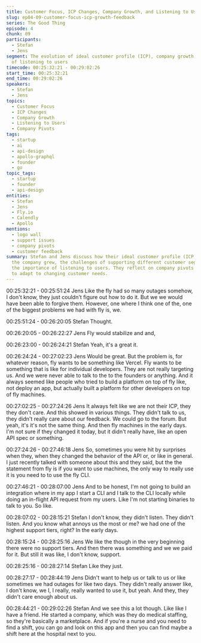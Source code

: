 ```yaml
---
title: Customer Focus, ICP Changes, Company Growth, and Listening to Users
slug: ep04-09-customer-focus-icp-growth-feedback
series: The Good Thing
episode: 4
chunk: 09
participants:
  - Stefan
  - Jens
segment: The evolution of ideal customer profile (ICP), company growth, and the importance
  of listening to users
timecode: 00:25:32:21 - 00:29:02:26
start_time: 00:25:32:21
end_time: 00:29:02:26
speakers:
  - Stefan
  - Jens
topics:
  - Customer Focus
  - ICP Changes
  - Company Growth
  - Listening to Users
  - Company Pivots
tags:
  - startup
  - ai
  - api-design
  - apollo-graphql
  - founder
  - go
topic_tags:
  - startup
  - founder
  - api-design
entities:
  - Stefan
  - Jens
  - Fly.io
  - Calendly
  - Apollo
mentions:
  - logo wall
  - support issues
  - company pivots
  - customer feedback
summary: Stefan and Jens discuss how their ideal customer profile (ICP) evolved as
  the company grew, the challenges of supporting different customer segments, and
  the importance of listening to users. They reflect on company pivots and the need
  to adapt to changing customer needs.
---
```


00:25:32:21 - 00:25:51:24
Jens
Like the fly had so many outages somehow, I don't know, they just couldn't figure out how to do
it. But we we would have been able to forgive them. However, one where I think one of the, one
of the biggest problems we had with fly is, we.

00:25:51:24 - 00:26:20:05
Stefan
Thought.

00:26:20:05 - 00:26:22:27
Jens
Fly would stabilize and and,

00:26:23:00 - 00:26:24:21
Stefan
Yeah, it's a great it.

00:26:24:24 - 00:27:02:23
Jens
Would be great. But the problem is, for whatever reason, fly wants to be something like Vercel.
Fly wants to be something that is like for individual developers. They are not really targeting us.
And we were never able to talk to the to the founders or anything. And it always seemed like
people who tried to build a platform on top of fly like, not deploy an app, but actually built a
platform for other developers on top of fly machines.

00:27:02:25 - 00:27:24:26
Jens
It always felt like we are not their ICP, they they don't care. And this showed in various things.
They didn't talk to us, they didn't really care about our feedback. We could go to the forum. But
yeah, it's it's not the same thing. And then fly machines in the early days. I'm not sure if they
changed it today, but it didn't really have, like an open API spec or something.

00:27:24:26 - 00:27:46:18
Jens
So, sometimes you were hit by surprises when they, when they changed the behavior of the API
or, or like in general. I just recently talked with someone about this and they said, but the the
statement from fly is if you want to use machines, the only way to really use it is you need to to
use the fly CLI.

00:27:46:21 - 00:28:07:00
Jens
And to be honest, I'm not going to build an integration where in my app I start a CLI and I talk to
the CLI locally while doing an in-flight API request from my users. Like I'm not starting binaries
to talk to you. So like.

00:28:07:02 - 00:28:15:21
Stefan
I don't know, they didn't listen. They didn't listen. And you know what annoys us the most or me?
we had one of the highest support tiers, right? In the early days.

00:28:15:24 - 00:28:25:16
Jens
We like the though in the very beginning there were no support tiers. And then there was
something and we we paid for it. But still it was like, I don't know, support.

00:28:25:16 - 00:28:27:14
Stefan
Like they just.

00:28:27:17 - 00:28:44:19
Jens
Didn't want to help us or talk to us or like sometimes we had outages for like two days. They
didn't really answer like, I don't know, we I, I really, really wanted to use it, but yeah. And they,
they didn't care enough about us.

00:28:44:21 - 00:29:02:26
Stefan
And we see this a lot though. Like like I have a friend. He started a company, which was they do
medical staffing, so they're basically a marketplace. And if you're a nurse and you need to find a
shift, you can go and look on this app and then you can find maybe a shift here at the hospital
next to you.
